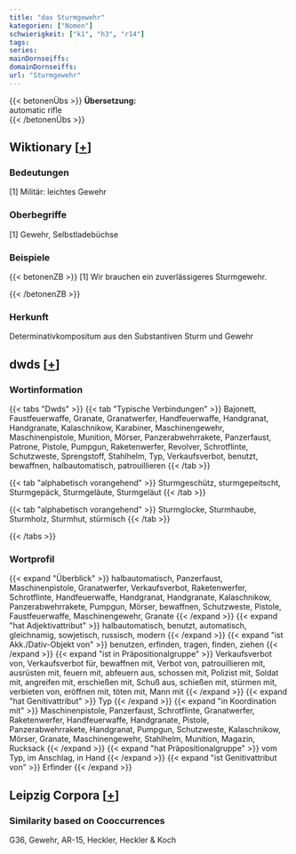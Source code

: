 ```yaml
---
title: "das Sturmgewehr"
kategorien: ["Nomen"]
schwierigkeit: ["k1", "h3", "r14"]
tags:
series:
mainDornseiffs:
domainDornseiffs:
url: "Sturmgewehr"
---
```


{{< betonenÜbs >}}
**Übersetzung:**  
automatic rifle  
{{< /betonenÜbs >}}

## Wiktionary [[+](https://de.wiktionary.org/wiki/Sturmgewehr)]

### Bedeutungen
[1] Militär: leichtes Gewehr  

### Oberbegriffe
[1] Gewehr, Selbstladebüchse  

### Beispiele
{{< betonenZB >}}
[1] Wir brauchen ein zuverlässigeres Sturmgewehr.  

{{< /betonenZB >}}
### Herkunft
Determinativkompositum aus den Substantiven Sturm und Gewehr  



## dwds [[+](https://www.dwds.de/wb/Sturmgewehr)]

### Wortinformation
{{< tabs "Dwds" >}}
{{< tab "Typische Verbindungen" >}}
Bajonett, Faustfeuerwaffe, Granate, Granatwerfer, Handfeuerwaffe, Handgranat, Handgranate, Kalaschnikow, Karabiner, Maschinengewehr, Maschinenpistole, Munition, Mörser, Panzerabwehrrakete, Panzerfaust, Patrone, Pistole, Pumpgun, Raketenwerfer, Revolver, Schrotflinte, Schutzweste, Sprengstoff, Stahlhelm, Typ, Verkaufsverbot, benutzt, bewaffnen, halbautomatisch, patrouillieren
{{< /tab >}}

{{< tab "alphabetisch vorangehend" >}}
Sturmgeschütz, sturmgepeitscht, Sturmgepäck, Sturmgeläute, Sturmgeläut
{{< /tab >}}

{{< tab "alphabetisch vorangehend" >}}
Sturmglocke, Sturmhaube, Sturmholz, Sturmhut, stürmisch
{{< /tab >}}

{{< /tabs >}}

### Wortprofil
{{< expand "Überblick" >}} halbautomatisch, Panzerfaust, Maschinenpistole, Granatwerfer, Verkaufsverbot, Raketenwerfer, Schrotflinte, Handfeuerwaffe, Handgranat, Handgranate, Kalaschnikow, Panzerabwehrrakete, Pumpgun, Mörser, bewaffnen, Schutzweste, Pistole, Faustfeuerwaffe, Maschinengewehr, Granate {{< /expand >}}
{{< expand "hat Adjektivattribut" >}} halbautomatisch, benutzt, automatisch, gleichnamig, sowjetisch, russisch, modern {{< /expand >}}
{{< expand "ist Akk./Dativ-Objekt von" >}} benutzen, erfinden, tragen, finden, ziehen {{< /expand >}}
{{< expand "ist in Präpositionalgruppe" >}} Verkaufsverbot von, Verkaufsverbot für, bewaffnen mit, Verbot von, patrouillieren mit, ausrüsten mit, feuern mit, abfeuern aus, schossen mit, Polizist mit, Soldat mit, angreifen mit, erschießen mit, Schuß aus, schießen mit, stürmen mit, verbieten von, eröffnen mit, töten mit, Mann mit {{< /expand >}}
{{< expand "hat Genitivattribut" >}} Typ {{< /expand >}}
{{< expand "in Koordination mit" >}} Maschinenpistole, Panzerfaust, Schrotflinte, Granatwerfer, Raketenwerfer, Handfeuerwaffe, Handgranate, Pistole, Panzerabwehrrakete, Handgranat, Pumpgun, Schutzweste, Kalaschnikow, Mörser, Granate, Maschinengewehr, Stahlhelm, Munition, Magazin, Rucksack {{< /expand >}}
{{< expand "hat Präpositionalgruppe" >}} vom Typ, im Anschlag, in Hand {{< /expand >}}
{{< expand "ist Genitivattribut von" >}} Erfinder {{< /expand >}}

## Leipzig Corpora [[+](https://corpora.uni-leipzig.de/en/res?word=Sturmgewehr&corpusId=deu_newscrawl-public_2018)]


### Similarity based on Cooccurrences
G36, Gewehr, AR-15, Heckler, Heckler & Koch

